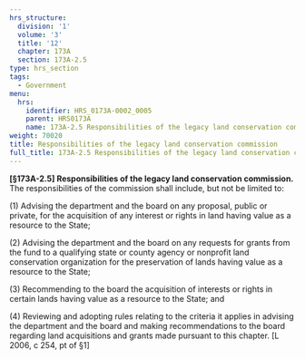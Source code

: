 ```yaml
---
hrs_structure:
  division: '1'
  volume: '3'
  title: '12'
  chapter: 173A
  section: 173A-2.5
type: hrs_section
tags:
  - Government
menu:
  hrs:
    identifier: HRS_0173A-0002_0005
    parent: HRS0173A
    name: 173A-2.5 Responsibilities of the legacy land conservation commission
weight: 70020
title: Responsibilities of the legacy land conservation commission
full_title: 173A-2.5 Responsibilities of the legacy land conservation commission
---
```

**[§173A-2.5] Responsibilities of the legacy land conservation commission.** The responsibilities of the commission shall include, but not be limited to:

(1) Advising the department and the board on any proposal, public or private, for the acquisition of any interest or rights in land having value as a resource to the State;

(2) Advising the department and the board on any requests for grants from the fund to a qualifying state or county agency or nonprofit land conservation organization for the preservation of lands having value as a resource to the State;

(3) Recommending to the board the acquisition of interests or rights in certain lands having value as a resource to the State; and

(4) Reviewing and adopting rules relating to the criteria it applies in advising the department and the board and making recommendations to the board regarding land acquisitions and grants made pursuant to this chapter. [L 2006, c 254, pt of §1]